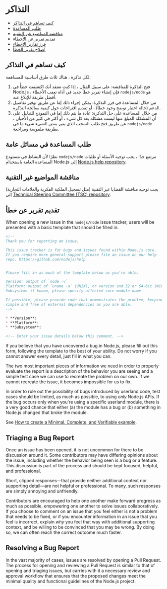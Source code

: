 # التذاكر

* [كيف تساهم في التذاكر](#how-to-contribute-in-issues)
* [طلب المساعدة](#asking-for-general-help)
* [مناقشة المواضيع غير التقنية](#discussing-non-technical-topics)
* [تقديم تقرير عن الأخطاء](#submitting-a-bug-report)
* [فرز تقارير الأخطاء](#triaging-a-bug-report)
* [إصلاح تقرير الخطأ](#resolving-a-bug-report)

## كيف تساهم في التذاكر

لكل تذكرة ، هناك ثلاث طرق أساسية للمساهمة:

1. فتح التذكرة للمناقشة: على سبيل المثال ، إذا كنت تعتقد أنك اكتشفت خطأً في Node.js ، فإن إنشاء تقرير خطأ جديد في أداة تعقب الأخطاء `nodejs/node` هو أفضل طريقة للإبلاغ عنه.
2. من خلال المساعدة في فرز التذكرة: يمكن إجراء ذلك إما عن طريق توفير تفاصيل الدعم (حالة اختبار توضح وجود خطأ) ، أو تقديم اقتراحات حول كيفية معالجة التذكرة.
3. من خلال المساعدة على حل التذكرة: عادة ما يتم ذلك إما في النموذج للتدليل على أن المشكلة المبلغ عنها ليست مشكلة بعد كل شيء ، أو أكثر في كثير من الأحيان ، عن طريق فتح طلب السحب الذي يغير بعض الشيء شيء ما في `nodejs/node` بطريقة ملموسة ومراجعة.

## طلب المساعدة في مسائل عامة

نظرًا لأن النشاط في مستودع `nodejs/node` مرتفع جدًا ، يجب توجيه الأسئلة أو طلبات المساعدة العامة باستخدام Node.js إلى [Node.js help repository](https://github.com/nodejs/help/issues).

## مناقشة المواضيع غير التقنية

يجب توجيه مناقشة القضايا غير التقنية (مثل تسجيل الملكية الفكرية والعلامات التجارية) إلى [Technical Steering Committee (TSC) repository](https://github.com/nodejs/TSC/issues).

## تقديم تقرير عن خطأ

When opening a new issue in the `nodejs/node` issue tracker, users will be presented with a basic template that should be filled in.

```markdown
<!--
Thank you for reporting an issue.

This issue tracker is for bugs and issues found within Node.js core.
If you require more general support please file an issue on our help
repo. https://github.com/nodejs/help


Please fill in as much of the template below as you're able.

Version: output of `node -v`
Platform: output of `uname -a` (UNIX), or version and 32 or 64-bit (Windows)
Subsystem: if known, please specify affected core module name

If possible, please provide code that demonstrates the problem, keeping it as
simple and free of external dependencies as you are able.
-->

* **Version**:
* **Platform**:
* **Subsystem**:

<!-- Enter your issue details below this comment. -->
```

If you believe that you have uncovered a bug in Node.js, please fill out this form, following the template to the best of your ability. Do not worry if you cannot answer every detail, just fill in what you can.

The two most important pieces of information we need in order to properly evaluate the report is a description of the behavior you are seeing and a simple test case we can use to recreate the problem on our own. If we cannot recreate the issue, it becomes impossible for us to fix.

In order to rule out the possibility of bugs introduced by userland code, test cases should be limited, as much as possible, to using *only* Node.js APIs. If the bug occurs only when you're using a specific userland module, there is a very good chance that either (a) the module has a bug or (b) something in Node.js changed that broke the module.

See [How to create a Minimal, Complete, and Verifiable example](https://stackoverflow.com/help/mcve).

## Triaging a Bug Report

Once an issue has been opened, it is not uncommon for there to be discussion around it. Some contributors may have differing opinions about the issue, including whether the behavior being seen is a bug or a feature. This discussion is part of the process and should be kept focused, helpful, and professional.

Short, clipped responses—that provide neither additional context nor supporting detail—are not helpful or professional. To many, such responses are simply annoying and unfriendly.

Contributors are encouraged to help one another make forward progress as much as possible, empowering one another to solve issues collaboratively. If you choose to comment on an issue that you feel either is not a problem that needs to be fixed, or if you encounter information in an issue that you feel is incorrect, explain *why* you feel that way with additional supporting context, and be willing to be convinced that you may be wrong. By doing so, we can often reach the correct outcome much faster.

## Resolving a Bug Report

In the vast majority of cases, issues are resolved by opening a Pull Request. The process for opening and reviewing a Pull Request is similar to that of opening and triaging issues, but carries with it a necessary review and approval workflow that ensures that the proposed changes meet the minimal quality and functional guidelines of the Node.js project.